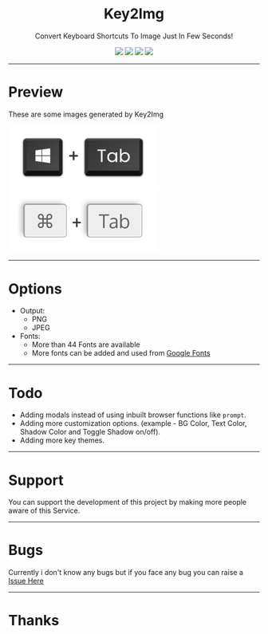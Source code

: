 <h1 align='center'>Key2Img</h1>
<p align='center'>Convert Keyboard Shortcuts To Image Just In Few Seconds!</p>

<p align='center'>
  <a href="https://www.javascript.com/"><img src="https://img.shields.io/badge/JavaScript-323330?style=for-the-badge&logo=javascript&logoColor=F7DF1E"></a>
  <a href="https://jquery.com/"><img src="https://img.shields.io/badge/jQuery-0769AD?style=for-the-badge&logo=jquery&logoColor=white"></a>
  <a href="https://code.visualstudio.com/"><img src="https://img.shields.io/badge/VS_Code-0078D4?style=for-the-badge&logo=visual%20studio%20code&logoColor=white"></a>
  <a href="https://pages.github.com/"><img src="https://img.shields.io/badge/GitHub-333333?style=for-the-badge&logo=github&logoColor=white"></a>
</p>

---

# Preview

These are some images generated by Key2Img

<img src="static/img/win+tab.jpeg" width="300px">
<img src="static/img/command+tab.jpeg" width="300px">

---

# Options

- Output:
  - PNG
  - JPEG
- Fonts:
  - More than 44 Fonts are available
  - More fonts can be added and used from [Google Fonts](https://fonts.google.com)

---

# Todo
- Adding modals instead of using inbuilt browser functions like `prompt`.
- Adding more customization options. (example - BG Color, Text Color, Shadow Color and Toggle Shadow on/off).
- Adding more key themes.

---

# Support
You can support the development of this project by making more people aware of this Service.

---

# Bugs
Currently i don't know any bugs but if you face any bug you can raise a [Issue Here](https://github.com/Key2img/Source/issues/new)

---

# Thanks
